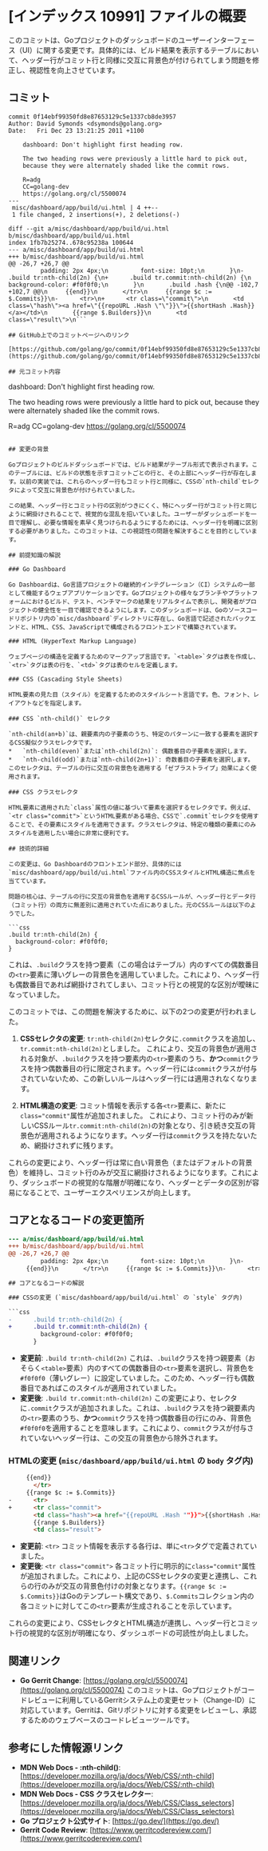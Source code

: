 # [インデックス 10991] ファイルの概要

このコミットは、Goプロジェクトのダッシュボードのユーザーインターフェース（UI）に関する変更です。具体的には、ビルド結果を表示するテーブルにおいて、ヘッダー行がコミット行と同様に交互に背景色が付けられてしまう問題を修正し、視認性を向上させています。

## コミット

```
commit 0f14ebf99350fd8e87653129c5e1337cb8de3957
Author: David Symonds <dsymonds@golang.org>
Date:   Fri Dec 23 13:21:25 2011 +1100

    dashboard: Don't highlight first heading row.
    
    The two heading rows were previously a little hard to pick out,
    because they were alternately shaded like the commit rows.
    
    R=adg
    CC=golang-dev
    https://golang.org/cl/5500074
---
 misc/dashboard/app/build/ui.html | 4 ++--
 1 file changed, 2 insertions(+), 2 deletions(-)

diff --git a/misc/dashboard/app/build/ui.html b/misc/dashboard/app/build/ui.html
index 1fb7b25274..678c95238a 100644
--- a/misc/dashboard/app/build/ui.html
+++ b/misc/dashboard/app/build/ui.html
@@ -26,7 +26,7 @@
         padding: 2px 4px;\n         font-size: 10pt;\n       }\n-      .build tr:nth-child(2n) {\n+      .build tr.commit:nth-child(2n) {\n         background-color: #f0f0f0;\n       }\n       .build .hash {\n@@ -102,7 +102,7 @@\n     {{end}}\n       </tr>\n     {{range $c := $.Commits}}\n-      <tr>\n+      <tr class=\"commit\">\n       <td class=\"hash\"><a href=\"{{repoURL .Hash \"\"}}\">{{shortHash .Hash}}</a></td>\n       {{range $.Builders}}\n       <td class=\"result\">\n```

## GitHub上でのコミットページへのリンク

[https://github.com/golang/go/commit/0f14ebf99350fd8e87653129c5e1337cb8de3957](https://github.com/golang/go/commit/0f14ebf99350fd8e87653129c5e1337cb8de3957)

## 元コミット内容

```
dashboard: Don't highlight first heading row.

The two heading rows were previously a little hard to pick out,
because they were alternately shaded like the commit rows.

R=adg
CC=golang-dev
https://golang.org/cl/5500074
```

## 変更の背景

Goプロジェクトのビルドダッシュボードでは、ビルド結果がテーブル形式で表示されます。このテーブルには、ビルドの状態を示すコミットごとの行と、その上部にヘッダー行が存在します。以前の実装では、これらのヘッダー行もコミット行と同様に、CSSの`nth-child`セレクタによって交互に背景色が付けられていました。

この結果、ヘッダー行とコミット行の区別がつきにくく、特にヘッダー行がコミット行と同じように網掛けされることで、視覚的な混乱を招いていました。ユーザーがダッシュボードを一目で理解し、必要な情報を素早く見つけられるようにするためには、ヘッダー行を明確に区別する必要がありました。このコミットは、この視認性の問題を解決することを目的としています。

## 前提知識の解説

### Go Dashboard

Go Dashboardは、Go言語プロジェクトの継続的インテグレーション（CI）システムの一部として機能するウェブアプリケーションです。Goプロジェクトの様々なブランチやプラットフォームにおけるビルド、テスト、ベンチマークの結果をリアルタイムで表示し、開発者がプロジェクトの健全性を一目で確認できるようにします。このダッシュボードは、Goのソースコードリポジトリ内の`misc/dashboard`ディレクトリに存在し、Go言語で記述されたバックエンドと、HTML、CSS、JavaScriptで構成されるフロントエンドで構築されています。

### HTML (HyperText Markup Language)

ウェブページの構造を定義するためのマークアップ言語です。`<table>`タグは表を作成し、`<tr>`タグは表の行を、`<td>`タグは表のセルを定義します。

### CSS (Cascading Style Sheets)

HTML要素の見た目（スタイル）を定義するためのスタイルシート言語です。色、フォント、レイアウトなどを指定します。

### CSS `nth-child()` セレクタ

`nth-child(an+b)`は、親要素内の子要素のうち、特定のパターンに一致する要素を選択するCSS擬似クラスセレクタです。
*   `nth-child(even)`または`nth-child(2n)`: 偶数番目の子要素を選択します。
*   `nth-child(odd)`または`nth-child(2n+1)`: 奇数番目の子要素を選択します。
このセレクタは、テーブルの行に交互の背景色を適用する「ゼブラストライプ」効果によく使用されます。

### CSS クラスセレクタ

HTML要素に適用された`class`属性の値に基づいて要素を選択するセレクタです。例えば、`<tr class="commit">`というHTML要素がある場合、CSSで`.commit`セレクタを使用することで、その要素にスタイルを適用できます。クラスセレクタは、特定の種類の要素にのみスタイルを適用したい場合に非常に便利です。

## 技術的詳細

この変更は、Go Dashboardのフロントエンド部分、具体的には`misc/dashboard/app/build/ui.html`ファイル内のCSSスタイルとHTML構造に焦点を当てています。

問題の核心は、テーブルの行に交互の背景色を適用するCSSルールが、ヘッダー行とデータ行（コミット行）の両方に無差別に適用されていた点にありました。元のCSSルールは以下のようでした。

```css
.build tr:nth-child(2n) {
  background-color: #f0f0f0;
}
```

これは、`.build`クラスを持つ要素（この場合はテーブル）内のすべての偶数番目の`<tr>`要素に薄いグレーの背景色を適用していました。これにより、ヘッダー行も偶数番目であれば網掛けされてしまい、コミット行との視覚的な区別が曖昧になっていました。

このコミットでは、この問題を解決するために、以下の2つの変更が行われました。

1.  **CSSセレクタの変更**:
    `tr:nth-child(2n)`セレクタに`.commit`クラスを追加し、`tr.commit:nth-child(2n)`としました。
    これにより、交互の背景色が適用される対象が、`.build`クラスを持つ要素内の`<tr>`要素のうち、**かつ**`commit`クラスを持つ偶数番目の行に限定されます。ヘッダー行には`commit`クラスが付与されていないため、この新しいルールはヘッダー行には適用されなくなります。

2.  **HTML構造の変更**:
    コミット情報を表示する各`<tr>`要素に、新たに`class="commit"`属性が追加されました。
    これにより、コミット行のみが新しいCSSルール`tr.commit:nth-child(2n)`の対象となり、引き続き交互の背景色が適用されるようになります。ヘッダー行は`commit`クラスを持たないため、網掛けされずに残ります。

これらの変更により、ヘッダー行は常に白い背景色（またはデフォルトの背景色）を維持し、コミット行のみが交互に網掛けされるようになります。これにより、ダッシュボードの視覚的な階層が明確になり、ヘッダーとデータの区別が容易になることで、ユーザーエクスペリエンスが向上します。

## コアとなるコードの変更箇所

```diff
--- a/misc/dashboard/app/build/ui.html
+++ b/misc/dashboard/app/build/ui.html
@@ -26,7 +26,7 @@
         padding: 2px 4px;\n         font-size: 10pt;\n       }\n-      .build tr:nth-child(2n) {\n+      .build tr.commit:nth-child(2n) {\n         background-color: #f0f0f0;\n       }\n       .build .hash {\n@@ -102,7 +102,7 @@
     {{end}}\n       </tr>\n     {{range $c := $.Commits}}\n-      <tr>\n+      <tr class=\"commit\">\n       <td class=\"hash\"><a href=\"{{repoURL .Hash \"\"}}\">{{shortHash .Hash}}</a></td>\n       {{range $.Builders}}\n       <td class=\"result\">\n```

## コアとなるコードの解説

### CSSの変更 (`misc/dashboard/app/build/ui.html` の `style` タグ内)

```css
-      .build tr:nth-child(2n) {
+      .build tr.commit:nth-child(2n) {
         background-color: #f0f0f0;
       }
```
*   **変更前**: `.build tr:nth-child(2n)`
    これは、`.build`クラスを持つ親要素（おそらく`<table>`要素）内のすべての偶数番目の`<tr>`要素を選択し、背景色を`#f0f0f0`（薄いグレー）に設定していました。このため、ヘッダー行も偶数番目であればこのスタイルが適用されていました。
*   **変更後**: `.build tr.commit:nth-child(2n)`
    この変更により、セレクタに`.commit`クラスが追加されました。これは、`.build`クラスを持つ親要素内の`<tr>`要素のうち、**かつ**`commit`クラスを持つ偶数番目の行にのみ、背景色`#f0f0f0`を適用することを意味します。これにより、`commit`クラスが付与されていないヘッダー行は、この交互の背景色から除外されます。

### HTMLの変更 (`misc/dashboard/app/build/ui.html` の `body` タグ内)

```html
     {{end}}
       </tr>
     {{range $c := $.Commits}}
-      <tr>
+      <tr class="commit">
       <td class="hash"><a href="{{repoURL .Hash ""}}">{{shortHash .Hash}}</a></td>
       {{range $.Builders}}
       <td class="result">
```
*   **変更前**: `<tr>`
    コミット情報を表示する各行は、単に`<tr>`タグで定義されていました。
*   **変更後**: `<tr class="commit">`
    各コミット行に明示的に`class="commit"`属性が追加されました。これにより、上記のCSSセレクタの変更と連携し、これらの行のみが交互の背景色付けの対象となります。`{{range $c := $.Commits}}`はGoのテンプレート構文であり、`$.Commits`コレクション内の各コミットに対してこの`<tr>`要素が生成されることを示しています。

これらの変更により、CSSセレクタとHTML構造が連携し、ヘッダー行とコミット行の視覚的な区別が明確になり、ダッシュボードの可読性が向上しました。

## 関連リンク

*   **Go Gerrit Change**: [https://golang.org/cl/5500074](https://golang.org/cl/5500074)
    このコミットは、Goプロジェクトがコードレビューに利用しているGerritシステム上の変更セット（Change-ID）に対応しています。Gerritは、Gitリポジトリに対する変更をレビューし、承認するためのウェブベースのコードレビューツールです。

## 参考にした情報源リンク

*   **MDN Web Docs - :nth-child()**: [https://developer.mozilla.org/ja/docs/Web/CSS/:nth-child](https://developer.mozilla.org/ja/docs/Web/CSS/:nth-child)
*   **MDN Web Docs - CSS クラスセレクター**: [https://developer.mozilla.org/ja/docs/Web/CSS/Class_selectors](https://developer.mozilla.org/ja/docs/Web/CSS/Class_selectors)
*   **Go プロジェクト公式サイト**: [https://go.dev/](https://go.dev/)
*   **Gerrit Code Review**: [https://www.gerritcodereview.com/](https://www.gerritcodereview.com/)

